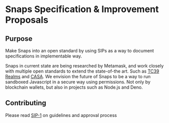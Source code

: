 # Snaps Specification & Improvement Proposals

## Purpose

Make Snaps into an open standard by using SIPs as a way to document specifications in implementable way.

Snaps in current state are being researched by Metamask, and work closely with multiple open standards to extend the state-of-the art. Such as [TC39 Realms](https://github.com/endojs/endo/tree/master/packages/ses) and [CASA](https://github.com/ChainAgnostic/CASA).
We envision the future of Snaps to be a way to run sandboxed Javascript in a secure way using permissions. Not only by blockchain wallets, but also in projects such as Node.js and Deno.

## Contributing

Please read [SIP-1](./SIPS/sip-1.md) on guidelines and approval process
